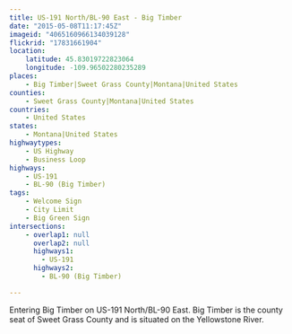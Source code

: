 ```yaml
---
title: US-191 North/BL-90 East - Big Timber
date: "2015-05-08T11:17:45Z"
imageid: "4065160966134039128"
flickrid: "17831661904"
location:
    latitude: 45.83019722823064
    longitude: -109.96502280235289
places:
    - Big Timber|Sweet Grass County|Montana|United States
counties:
    - Sweet Grass County|Montana|United States
countries:
    - United States
states:
    - Montana|United States
highwaytypes:
    - US Highway
    - Business Loop
highways:
    - US-191
    - BL-90 (Big Timber)
tags:
    - Welcome Sign
    - City Limit
    - Big Green Sign
intersections:
    - overlap1: null
      overlap2: null
      highways1:
        - US-191
      highways2:
        - BL-90 (Big Timber)

---
```

Entering Big Timber on US-191 North/BL-90 East.  Big Timber is the county seat of Sweet Grass County and is situated on the Yellowstone River.
